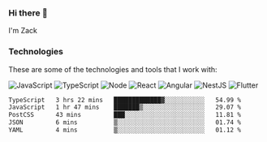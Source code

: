 ### Hi there 👋
I'm Zack

### Technologies
These are some of the technologies and tools that I work with:

![JavaScript](https://img.shields.io/badge/JavaScript-323330.svg?logo=javascript&logoColor=F7DF1E) 
![TypeScript](https://img.shields.io/badge/TypeScript-007ACC.svg?logo=typescript&logoColor=white) 
![Node](https://img.shields.io/badge/Node.js-43853D.svg?logo=node.js&logoColor=white)
![React](https://img.shields.io/badge/React-20232a.svg?logo=react&logoColor=61DAFB) 
![Angular](https://img.shields.io/badge/Angular-E23237.svg?logo=angularjs&logoColor=white)
![NestJS](https://img.shields.io/badge/NestJS-E0234E?logo=nestjs&logoColor=white)
![Flutter](https://img.shields.io/badge/Flutter-02569B.svg?logo=flutter&logoColor=white)

<!--START_SECTION:waka-->

```txt
TypeScript   3 hrs 22 mins   █████████████▓░░░░░░░░░░░   54.99 %
JavaScript   1 hr 47 mins    ███████▒░░░░░░░░░░░░░░░░░   29.07 %
PostCSS      43 mins         ███░░░░░░░░░░░░░░░░░░░░░░   11.81 %
JSON         6 mins          ▒░░░░░░░░░░░░░░░░░░░░░░░░   01.74 %
YAML         4 mins          ▒░░░░░░░░░░░░░░░░░░░░░░░░   01.12 %
```

<!--END_SECTION:waka-->
